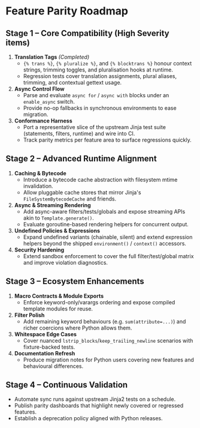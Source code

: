 # Feature Parity Roadmap

## Stage 1 – Core Compatibility (High Severity items)

1. **Translation Tags** *(Completed)*
   - `{% trans %}`, `{% pluralize %}`, and `{% blocktrans %}` honour context strings, trimming toggles, and pluralisation hooks at runtime.
   - Regression tests cover translation assignments, plural aliases, trimming, and contextual gettext usage.
2. **Async Control Flow**
   - Parse and evaluate `async for` / `async with` blocks under an `enable_async` switch.
   - Provide no-op fallbacks in synchronous environments to ease migration.
3. **Conformance Harness**
   - Port a representative slice of the upstream Jinja test suite (statements, filters, runtime) and wire into CI.
   - Track parity metrics per feature area to surface regressions quickly.

## Stage 2 – Advanced Runtime Alignment

1. **Caching & Bytecode**
   - Introduce a bytecode cache abstraction with filesystem mtime invalidation.
   - Allow pluggable cache stores that mirror Jinja's `FileSystemBytecodeCache` and friends.
2. **Async & Streaming Rendering**
   - Add async-aware filters/tests/globals and expose streaming APIs akin to `Template.generate()`.
   - Evaluate goroutine-based rendering helpers for concurrent output.
3. **Undefined Policies & Expressions**
   - Expand undefined variants (chainable, silent) and extend expression helpers beyond the shipped `environment()` / `context()` accessors.
4. **Security Hardening**
   - Extend sandbox enforcement to cover the full filter/test/global matrix and improve violation diagnostics.

## Stage 3 – Ecosystem Enhancements

1. **Macro Contracts & Module Exports**
   - Enforce keyword-only/varargs ordering and expose compiled template modules for reuse.
2. **Filter Polish**
   - Add remaining keyword behaviours (e.g. `sum(attribute=...)`) and richer coercions where Python allows them.
3. **Whitespace Edge Cases**
   - Cover nuanced `lstrip_blocks`/`keep_trailing_newline` scenarios with fixture-backed tests.
4. **Documentation Refresh**
   - Produce migration notes for Python users covering new features and behavioural differences.

## Stage 4 – Continuous Validation

- Automate sync runs against upstream Jinja2 tests on a schedule.
- Publish parity dashboards that highlight newly covered or regressed features.
- Establish a deprecation policy aligned with Python releases.
